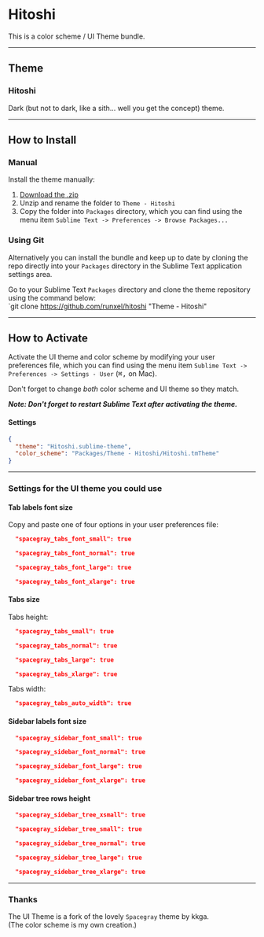 # Hitoshi

This is a color scheme / UI Theme bundle.

***

## Theme

### Hitoshi

Dark (but not to dark, like a sith... well you get the concept) theme.

***

## How to Install

### Manual

Install the theme manually:

1. [Download the .zip](https://github.com/runxel/hitoshi/archive/master.zip)
2. Unzip and rename the folder to `Theme - Hitoshi`
3. Copy the folder into `Packages` directory, which you can find using the menu item `Sublime Text -> Preferences -> Browse Packages...`

### Using Git
Alternatively you can install the bundle and keep up to date by cloning the repo directly into your `Packages` directory in the Sublime Text application settings area.

Go to your Sublime Text `Packages` directory and clone the theme repository using the command below:  
`git clone https://github.com/runxel/hitoshi "Theme - Hitoshi"

***

## How to Activate

Activate the UI theme and color scheme by modifying your user preferences file, which you can find using the menu item `Sublime Text -> Preferences -> Settings - User` (<kbd>⌘</kbd><kbd>,</kbd> on Mac).

Don't forget to change *both* color scheme and UI theme so they match.

***Note: Don't forget to restart Sublime Text after activating the theme.***

#### Settings

```json
{
  "theme": "Hitoshi.sublime-theme",
  "color_scheme": "Packages/Theme - Hitoshi/Hitoshi.tmTheme"
}
```

***

### Settings for the UI theme you could use

#### Tab labels font size

Copy and paste one of four options in your user preferences file:

```json
  "spacegray_tabs_font_small": true
```
```json
  "spacegray_tabs_font_normal": true
```
```json
  "spacegray_tabs_font_large": true
```
```json
  "spacegray_tabs_font_xlarge": true
```

#### Tabs size

Tabs height:

```json
  "spacegray_tabs_small": true
```
```json
  "spacegray_tabs_normal": true
```
```json
  "spacegray_tabs_large": true
```
```json
  "spacegray_tabs_xlarge": true
```

Tabs width: 

```json
  "spacegray_tabs_auto_width": true
```

#### Sidebar labels font size

```json
  "spacegray_sidebar_font_small": true
```
```json
  "spacegray_sidebar_font_normal": true
```
```json
  "spacegray_sidebar_font_large": true
```
```json
  "spacegray_sidebar_font_xlarge": true
```

#### Sidebar tree rows height

```json
  "spacegray_sidebar_tree_xsmall": true
```
```json
  "spacegray_sidebar_tree_small": true
```
```json
  "spacegray_sidebar_tree_normal": true
```
```json
  "spacegray_sidebar_tree_large": true
```
```json
  "spacegray_sidebar_tree_xlarge": true
```

***

### Thanks

The UI Theme is a fork of the lovely `Spacegray` theme by kkga.  
(The color scheme is my own creation.) 
